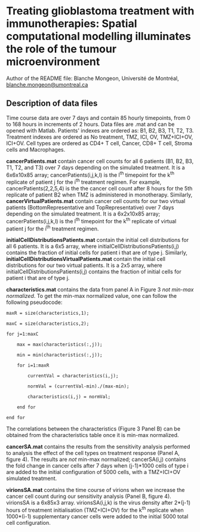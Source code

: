 # Treating glioblastoma treatment with immunotherapies: Spatial computational modelling illuminates the role of the tumour microenvironment
Author of the README file: Blanche Mongeon, Université de Montréal, blanche.mongeon@umontreal.ca

## Description of data files

Time course data are over 7 days and contain 85 hourly timepoints, from 0 to 168 hours in increments of 2 hours. Data files are .mat and can be opened with Matlab. Patients' indexes are ordered as: B1, B2, B3, T1, T2, T3. Treatment indexes are ordered as No treatment, TMZ, ICI, OV, TMZ+ICI+OV, ICI+OV. Cell types are ordered as CD4+ T cell, Cancer, CD8+ T cell, Stroma cells and Macrophages. 

**cancerPatients.mat** contain cancer cell counts for all 6 patients (B1, B2, B3, T1, T2, and T3) over 7 days depending on the simulated treatment. It is a 6x6x10x85 array; cancerPatients(i,j,k,l) is the l<sup>th</sup> timepoint for the k<sup>th</sup> replicate of patient j for the i<sup>th</sup> treatment regimen. For example, cancerPatients(2,2,5,4) is the the cancer cell count after 8 hours for the 5th replicate of patient B2 when TMZ is administered in monotherapy. Similarly, **cancerVirtualPatients.mat** contain cancer cell counts for our two virtual patients (BottomRepresentative and TopRepresentative) over 7 days depending on the simulated treatment. It is a 6x2x10x85 array; cancerPatients(i,j,k,l) is the l<sup>th</sup> timepoint for the k<sup>th</sup> replicate of virtual patient j for the i<sup>th</sup> treatment regimen.

**initialCellDistributionsPatients.mat** contain the initial cell distributions for all 6 patients. It is a 6x5 array, where initialCellDistributionsPatients(i,j) contains the fraction of initial cells for patient i that are of type j. Similarly, **initialCellDistributionsVirtualPatients.mat** contain the initial cell distributions for our two virtual patients. It is a 2x5 array, where initialCellDistributionsPatients(i,j) contains the fraction of initial cells for patient i that are of type j. 

**characteristics.mat** contains the data from panel A in Figure 3 _not min-max normalized_. To get the min-max normalized value, one can follow the following pseudocode:
```
maxR = size(characteristics,1);

maxC = size(characteristics,2);

for j=1:maxC

    max = max(characteristics(:,j)); 

    min = min(characteristics(:,j));

    for i=1:maxR

        currentVal = characteristics(i,j);

        normVal = (currentVal-min)./(max-min);

        characteristics(i,j) = normVal;

    end for

end for
```

The correlations between the characteristics (Figure 3 Panel B) can be obtained from the characteristics table once it is min-max normalized.

**cancerSA.mat** contains the results from the sensitivity analysis performed to analysis the effect of the cell types on treatment response (Panel A, figure 4). The results are _not_ min-max normalized; cancerSA(i,j) contains the fold change in cancer cells after 7 days when (j-1)*1000 cells of type i are added to the initial configuration of 5000 cells, with a TMZ+ICI+OV simulated treatment. 

**virionsSA.mat** contains the time course of virions when we increase the cancer cell count during our sensitivity analysis (Panel B, figure 4). virionsSA is a 6x85x3 array. virionsSA(i,j,k) is the virus density after 2*(j-1) hours of treatment initialisation (TMZ+ICI+OV) for the k<sup>th</sup> replicate when 1000*(i-1) supplementary cancer cells were added to the initial 5000 total cell configuration. 

